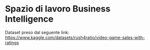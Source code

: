 # Spazio di lavoro Business Intelligence

Dataset preso dal seguente link: https://www.kaggle.com/datasets/rush4ratio/video-game-sales-with-ratings
